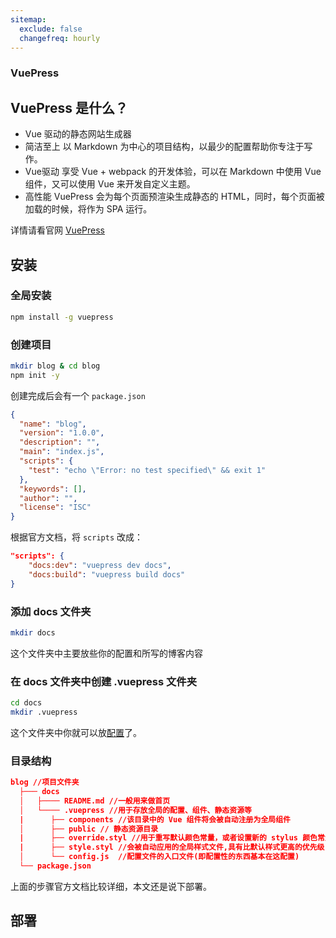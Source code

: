 ```yaml
---
sitemap:
  exclude: false
  changefreq: hourly
---
```


### VuePress

## VuePress 是什么？

* Vue 驱动的静态网站生成器
* 简洁至上
    以 Markdown 为中心的项目结构，以最少的配置帮助你专注于写作。
* Vue驱动
    享受 Vue + webpack 的开发体验，可以在 Markdown 中使用 Vue 组件，又可以使用 Vue 来开发自定义主题。
* 高性能
    VuePress 会为每个页面预渲染生成静态的 HTML，同时，每个页面被加载的时候，将作为 SPA 运行。

详情请看官网 [VuePress](https://vuepress.vuejs.org/zh/)

## 安装
### 全局安装

```sh
npm install -g vuepress
```

### 创建项目

```sh
mkdir blog & cd blog
npm init -y
```

创建完成后会有一个 `package.json`

```json
{
  "name": "blog",
  "version": "1.0.0",
  "description": "",
  "main": "index.js",
  "scripts": {
    "test": "echo \"Error: no test specified\" && exit 1"
  },
  "keywords": [],
  "author": "",
  "license": "ISC"
}
```

根据官方文档，将 `scripts` 改成：

```json
"scripts": {
    "docs:dev": "vuepress dev docs",
    "docs:build": "vuepress build docs"
}
```

### 添加 docs 文件夹

```sh
mkdir docs
```

这个文件夹中主要放些你的配置和所写的博客内容

### 在 docs 文件夹中创建 .vuepress 文件夹

```sh
cd docs
mkdir .vuepress
```

这个文件夹中你就可以放[配置](https://vuepress.vuejs.org/zh/config/)了。

### 目录结构

```json
blog //项目文件夹
  ├─── docs
  │   ├──── README.md //一般用来做首页
  │   └──── .vuepress //用于存放全局的配置、组件、静态资源等
  |      ├── components //该目录中的 Vue 组件将会被自动注册为全局组件
  │      ├── public // 静态资源目录
  |      ├── override.styl //用于重写默认颜色常量，或者设置新的 stylus 颜色常量。(定义的样式常量可以在vue组件中直接使用)
  |      ├── style.styl //会被自动应用的全局样式文件,具有比默认样式更高的优先级(需要覆盖的默认样式代码写在该文件里)
  │      └── config.js  //配置文件的入口文件(即配置性的东西基本在这配置)
  └── package.json
```

上面的步骤官方文档比较详细，本文还是说下部署。

## 部署
